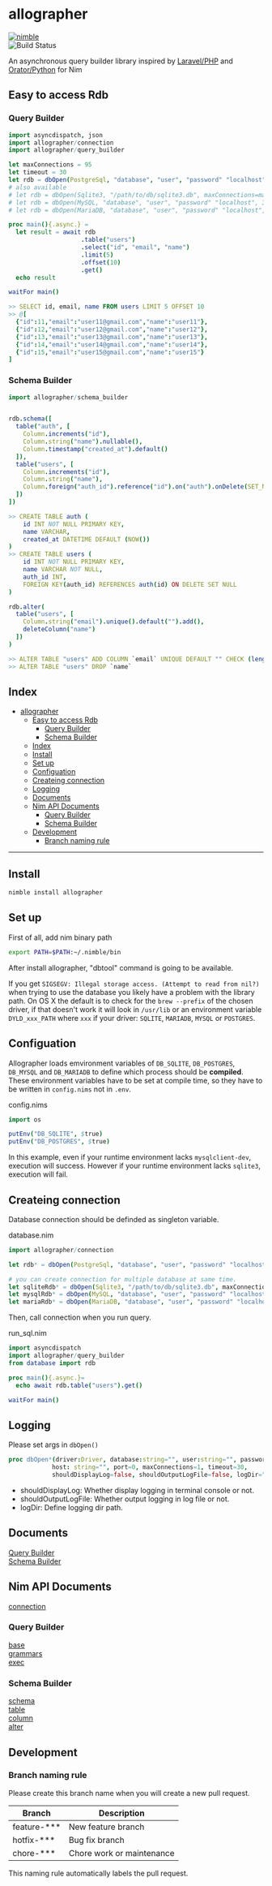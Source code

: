 allographer
===

[![nimble](https://raw.githubusercontent.com/yglukhov/nimble-tag/master/nimble.png)](https://github.com/yglukhov/nimble-tag)  
![Build Status](https://github.com/itsumura-h/nim-allographer/workflows/Build%20and%20test%20Nim/badge.svg)


An asynchronous query builder library inspired by [Laravel/PHP](https://readouble.com/laravel/6.0/en/queries.html) and [Orator/Python](https://orator-orm.com) for Nim

## Easy to access Rdb
### Query Builder
```nim
import asyncdispatch, json
import allographer/connection
import allographer/query_builder

let maxConnections = 95
let timeout = 30
let rdb = dbOpen(PostgreSql, "database", "user", "password" "localhost", 5432, maxConnections, timeout)
# also available
# let rdb = dbOpen(Sqlite3, "/path/to/db/sqlite3.db", maxConnections=maxConnections, timeout=timeout)
# let rdb = dbOpen(MySQL, "database", "user", "password" "localhost", 3306, maxConnections, timeout)
# let rdb = dbOpen(MariaDB, "database", "user", "password" "localhost", 3306, maxConnections, timeout)

proc main(){.async.} =
  let result = await rdb
                    .table("users")
                    .select("id", "email", "name")
                    .limit(5)
                    .offset(10)
                    .get()
  echo result

waitFor main()

>> SELECT id, email, name FROM users LIMIT 5 OFFSET 10
>> @[
  {"id":11,"email":"user11@gmail.com","name":"user11"},
  {"id":12,"email":"user12@gmail.com","name":"user12"},
  {"id":13,"email":"user13@gmail.com","name":"user13"},
  {"id":14,"email":"user14@gmail.com","name":"user14"},
  {"id":15,"email":"user15@gmail.com","name":"user15"}
]
```

### Schema Builder
```nim
import allographer/schema_builder


rdb.schema([
  table("auth", [
    Column.increments("id"),
    Column.string("name").nullable(),
    Column.timestamp("created_at").default()
  ]),
  table("users", [
    Column.increments("id"),
    Column.string("name"),
    Column.foreign("auth_id").reference("id").on("auth").onDelete(SET_NULL)
  ])
])

>> CREATE TABLE auth (
    id INT NOT NULL PRIMARY KEY,
    name VARCHAR,
    created_at DATETIME DEFAULT (NOW())
)
>> CREATE TABLE users (
    id INT NOT NULL PRIMARY KEY,
    name VARCHAR NOT NULL,
    auth_id INT,
    FOREIGN KEY(auth_id) REFERENCES auth(id) ON DELETE SET NULL
)

rdb.alter(
  table("users", [
    Column.string("email").unique().default("").add(),
    deleteColumn("name")
  ])
)

>> ALTER TABLE "users" ADD COLUMN `email` UNIQUE DEFAULT "" CHECK (length(`email`) <= 255)
>> ALTER TABLE "users" DROP `name`
```

## Index
<!--ts-->
   * [allographer](#allographer)
      * [Easy to access Rdb](#easy-to-access-rdb)
         * [Query Builder](#query-builder)
         * [Schema Builder](#schema-builder)
      * [Index](#index)
      * [Install](#install)
      * [Set up](#set-up)
      * [Configuation](#configuation)
      * [Createing connection](#createing-connection)
      * [Logging](#logging)
      * [Documents](#documents)
      * [Nim API Documents](#nim-api-documents)
         * [Query Builder](#query-builder-1)
         * [Schema Builder](#schema-builder-1)
      * [Development](#development)
         * [Branch naming rule](#branch-naming-rule)

<!-- Added by: root, at: Tue Feb 22 03:11:48 UTC 2022 -->

<!--te-->
---

## Install
```sh
nimble install allographer
```

## Set up
First of all, add nim binary path
```sh
export PATH=$PATH:~/.nimble/bin
```
After install allographer, "dbtool" command is going to be available.

If you get `SIGSEGV: Illegal storage access. (Attempt to read from nil?)` when trying to use the database you likely have a problem with the library path. On OS X the default is to check for the `brew --prefix` of the chosen driver, if that doesn't work it will look in `/usr/lib` or an environment variable `DYLD_xxx_PATH` where `xxx` if your driver: `SQLITE`, `MARIADB`, `MYSQL` or `POSTGRES`.

## Configuation
Allographer loads emvironment variables of `DB_SQLITE`, `DB_POSTGRES`, `DB_MYSQL` and `DB_MARIADB` to define which process should be **compiled**.<br>
These environment variables have to be set at compile time, so they have to be written in `config.nims` not in `.env`.

config.nims
```nim
import os

putEnv("DB_SQLITE", $true)
putEnv("DB_POSTGRES", $true)
```
In this example, even if your runtime environment lacks `mysqlclient-dev`, execution will success. However if your runtime environment lacks `sqlite3`, execution will fail.

## Createing connection
Database connection should be definded as singleton variable.

database.nim
```nim
import allographer/connection

let rdb* = dbOpen(PostgreSql, "database", "user", "password" "localhost", 5432, maxConnections, timeout)

# you can create connection for multiple database at same time.
let sqliteRdb* = dbOpen(Sqlite3, "/path/to/db/sqlite3.db", maxConnections=maxConnections, timeout=timeout)
let mysqlRdb* = dbOpen(MySQL, "database", "user", "password" "localhost", 3306, maxConnections, timeout)
let mariaRdb* = dbOpen(MariaDB, "database", "user", "password" "localhost", 3306, maxConnections, timeout)
```

Then, call connection when you run query.

run_sql.nim
```nim
import asyncdispatch
import allographer/query_builder
from database import rdb

proc main(){.async.}=
  echo await rdb.table("users").get()

waitFor main()
```

## Logging
Please set args in `dbOpen()`
```nim
proc dbOpen*(driver:Driver, database:string="", user:string="", password:string="",
            host: string="", port=0, maxConnections=1, timeout=30,
            shouldDisplayLog=false, shouldOutputLogFile=false, logDir=""):Rdb
```
- shouldDisplayLog: Whether display logging in terminal console or not.
- shouldOutputLogFile: Whether output logging in log file or not.
- logDir: Define logging dir path.


## Documents
[Query Builder](./documents/query_builder.md)  
[Schema Builder](./documents/schema_builder.md)  

## Nim API Documents
[connection](https://itsumura-h.github.io/nim-allographer/connection.html)  

### Query Builder
[base](https://itsumura-h.github.io/nim-allographer/query_builder/base.html)  
[grammars](https://itsumura-h.github.io/nim-allographer/query_builder/grammars.html)  
[exec](https://itsumura-h.github.io/nim-allographer/query_builder/exec.html)  

### Schema Builder
[schema](https://itsumura-h.github.io/nim-allographer/schema_builder/schema.html)  
[table](https://itsumura-h.github.io/nim-allographer/schema_builder/table.html)  
[column](https://itsumura-h.github.io/nim-allographer/schema_builder/column.html)  
[alter](https://itsumura-h.github.io/nim-allographer/schema_builder/alter.html)  


## Development
### Branch naming rule
Please create this branch name when you will create a new pull request.

| Branch | Description |
| ------ | ----------- |
| feature-*** | New feature branch |
| hotfix-*** | Bug fix branch |
| chore-*** | Chore work or maintenance |

This naming rule automatically labels the pull request.
